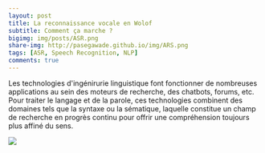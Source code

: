 ```yaml
---
layout: post
title: La reconnaissance vocale en Wolof
subtitle: Comment ça marche ?
bigimg: img/posts/ASR.png
share-img: http://pasegawade.github.io/img/ARS.png
tags: [ASR, Speech Recognition, NLP]
comments: true
---
```


Les technologies d'ingénirurie linguistique font fonctionner de nombreuses applications au sein des moteurs de recherche, des chatbots, forums, etc. Pour traiter le langage et de la parole, ces technologies combinent des domaines tels que la syntaxe ou la sématique, laquelle constitue un champ de recherche en progrès continu pour offrir une compréhension toujours plus affiné du sens. 

![](http://pasegawade.github.io/img/ARS.png)
